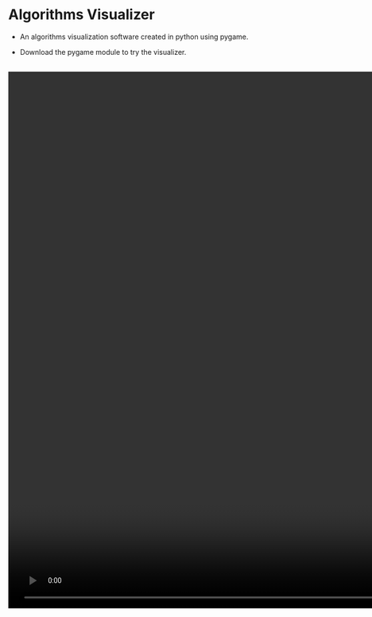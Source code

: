 # Algorithms Visualizer
- An algorithms visualization software created in python using pygame.

- Download the pygame module to try the visualizer.

<br />

<div align="center">
  <video width="1920" height="1080" autoplay muted>
    <source src="demo.mp4" type="video/mp4">
  </video>
</div>
